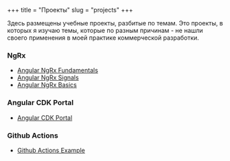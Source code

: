 +++
title = "Проекты"
slug = "projects"
+++

Здесь размещены учебные проекты, разбитые по темам. Это проекты, в которых я изучаю темы, которые по разным причинам - не нашли своего применения в моей практике коммерческой разработки.

### NgRx

* [Angular NgRx Fundamentals](https://github.com/My-Angular-Projects/angular-ngrx-fundamentals)
* [Angular NgRx Signals](https://github.com/My-Angular-Projects/angular-ngrx-signal-app)
* [Angular NgRx Basics](https://github.com/My-Angular-Projects/angular-ngrx-max)

### Angular CDK Portal

* [Angular CDK Portal](https://github.com/My-Angular-Projects/angular-cdk-portal)

### Github Actions

* [Github Actions Example](https://github.com/Angular-New/github-actions_example)
